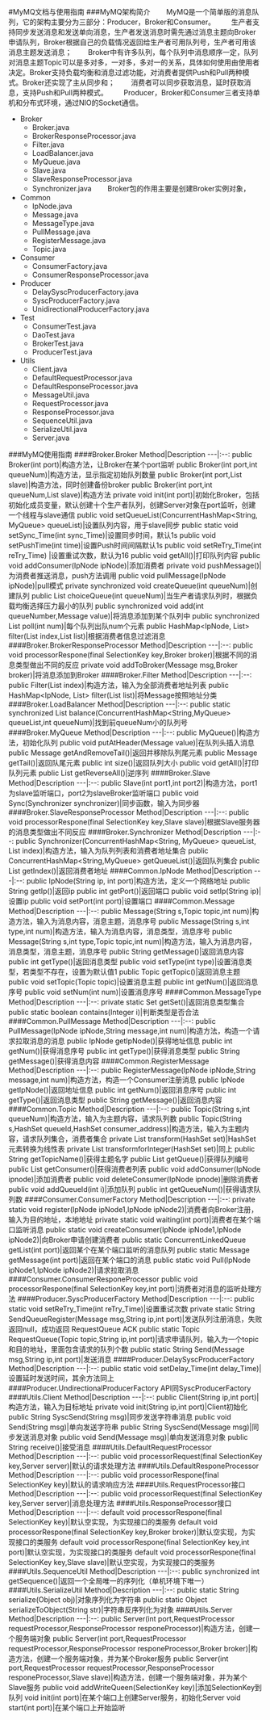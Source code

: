 #MyMQ文档与使用指南
###MyMQ架构简介
&emsp;&emsp;MyMQ是一个简单版的消息队列，它的架构主要分为三部分：Producer，Broker和Consumer。
&emsp;&emsp;生产者支持同步发送消息和发送单向消息，生产者发送消息时需先通过消息主题向Broker申请队列，Broker根据自己的负载情况返回给生产者可用队列号，生产者可用该消息主题发送消息；
&emsp;&emsp;Broker中有许多队列，每个队列中消息顺序一定，队列对消息主题Topic可以是多对多，一对多，多对一的关系，具体如何使用由使用者决定。Broker支持负载均衡和消息过滤功能，对消费者提供Push和Pull两种模式。Broker还实现了主从同步和；
&emsp;&emsp;消费者可以同步获取消息，延时获取消息，支持Push和Pull两种模式。
&emsp;&emsp;Producer，Broker和Consumer三者支持单机和分布式环境，通过NIO的Socket通信。

+ Broker
	+ Broker.java
	+ BrokerResponseProcessor.java
	+ Filter.java
	+ LoadBalancer.java
	+ MyQueue.java
	+ Slave.java
	+ SlaveResponseProcessor.java
	+ Synchronizer.java
&emsp;&emsp;Broker包的作用主要是创建Broker实例对象，
+ Common
	+ IpNode.java
	+ Message.java
	+ MessageType.java
	+ PullMessage.java
	+ RegisterMessage.java
	+ Topic.java
&emsp;&emsp;
+ Consumer
	+ ConsumerFactory.java
	+ ConsumerResponseProcessor.java
&emsp;&emsp;
+ Producer
	+ DelaySyscProducerFactory.java
	+ SyscProducerFactory.java
	+ UnidirectionalProducerFactory.java
&emsp;&emsp;
+ Test
	+ ConsumerTest.java
	+ DaoTest.java
	+ BrokerTest.java
	+ ProducerTest.java
&emsp;&emsp;
+ Utils
	+ Client.java
	+ DefaultRequestProcessor.java
	+ DefaultResponseProcessor.java
	+ MessageUtil.java
	+ RequestProcessor.java
	+ ResponseProcessor.java
	+ SequenceUtil.java
	+ SerializeUtil.java
	+ Server.java
&emsp;&emsp;


###MyMQ使用指南
####Broker.Broker
Method|Description
---|:--:
public Broker(int port)|构造方法，让Broker在某个port监听
public Broker(int port,int queueNum)|构造方法，显示指定初始队列数量
public Broker(int port,List<IpNode> slave)|构造方法，同时创建备份broker
public Broker(int port,int queueNum,List<IpNode> slave)|构造方法
private void init(int port)|初始化Broker，包括初始化成员变量，默认创建十个生产者队列，创建Server对象在port监听，创建一个线程与slave通信
public void setQueueList(ConcurrentHashMap<String, MyQueue> queueList)|设置队列内容，用于slave同步
public static void setSync_Time(int sync_Time)|设置同步时间，默认1s
public void setPushTime(int time)|设置Push时间间隔默认1s
public void setReTry_Time(int reTry_Time) |设置重试次数，默认为16
public void getAll()|打印队列内容
public void addConsumer(IpNode ipNode)|添加消费者
private void pushMessage()|为消费者推送消息，push方法调用
public void pullMessage(IpNode ipNode)|pull模式
private synchronized void createQueue(int queueNum)|创建队列
public List<Integer> choiceQueue(int queueNum)|当生产者请求队列时，根据负载均衡选择压力最小的队列
public synchronized void add(int queueNumber,Message value)|将消息添加到某个队列中
public synchronized List<Message> poll(int num)|每个队列出队num个元素
public HashMap<IpNode, List<Message>> filter(List<IpNode> index,List<Message> list)|根据消费者信息过滤消息
####Broker.BrokerResponseProcessor
Method|Description
---|:--:
public void processorRespone(final SelectionKey key,Broker broker)|根据不同的消息类型做出不同的反应
private void addToBroker(Message msg,Broker broker)|将消息添加到Broker
####Broker.Filter
Method|Description
---|:--:
public Filter(List<IpNode> index)|构造方法，输入为全部消费者地址列表
public HashMap<IpNode, List<Message>> filter(List<Message> list)|将Message按照地址分类
####Broker.LoadBalancer
Method|Description
---|:--:
public static synchronized List<Integer> balance(ConcurrentHashMap<String,MyQueue> queueList,int queueNum)|找到前queueNum小的队列号
####Broker.MyQueue
Method|Description
---|:--:
public MyQueue()|构造方法，初始化队列
public void putAtHeader(Message value)|在队列头插入消息
public Message getAndRemoveTail()|返回并移除队列尾元素
public Message getTail()|返回队尾元素
public int size()|返回队列大小
public void getAll()|打印队列元素
public List<Message> getReverseAll()|逆序列
####Broker.Slave
Method|Description
---|:--:
public Slave(int port1,int port2)|构造方法，port1为slave监听端口，port2为slaveBroker监听端口
public void Sync(Synchronizer synchronizer)|同步函数，输入为同步器
####Broker.SlaveResponseProcessor
Method|Description
---|:--:
public void processorRespone(final SelectionKey key,Slave slave)|根据Slave服务器的消息类型做出不同反应
####Broker.Synchronizer
Method|Description
---|:--:
public Synchronizer(ConcurrentHashMap<String, MyQueue> queueList, List<IpNode> index)|构造方法，输入为队列列表和消费者地址集合
public ConcurrentHashMap<String,MyQueue> getQueueList()|返回队列集合
public List<IpNode> getIndex()|返回消费者地址
####Common.IpNode
Method|Description
---|:--:
public IpNode(String ip, int port)|构造方法，定义一个网络地址
public String getIp()|返回ip
public int getPort()|返回端口
public void setIp(String ip)|设置ip
public void setPort(int port)|设置端口
####Common.Message
Method|Description
---|:--:
public Message(String s,Topic topic,int num)|构造方法，输入为消息内容，消息主题，消息序号
public Message(String s,int type,int num)|构造方法，输入为消息内容，消息类型，消息序号
public Message(String s,int type,Topic topic,int num)|构造方法，输入为消息内容，消息类型，消息主题，消息序号
public String getMessage()|返回消息内容
public int getType()|返回消息类型
public void setType(int type)|设置消息类型，若类型不存在，设置为默认值1
public Topic getTopic()|返回消息主题
public void setTopic(Topic topic)|设置消息主题
public int getNum()|返回消息序号
public void setNum(int num)|设置消息序号
####Common.MessageType
Method|Description
---|:--:
private static Set<Integer> getSet()|返回消息类型集合
public static boolean contains(Integer i)|判断类型是否合法
####Common.PullMessage
Method|Description
---|:--:
public PullMessage(IpNode ipNode,String message,int num)|构造方法，构造一个请求拉取消息的消息
public IpNode getIpNode()|获得地址信息
public int getNum()|获得消息序号
public int getType()|获得消息类型
public String getMessage()|获得消息内容
####Common.RegisterMessage
Method|Description
---|:--:
public RegisterMessage(IpNode ipNode,String message,int num)|构造方法，构造一个Consumer注册消息
public IpNode getIpNode()|返回地址信息
public int getNum()|返回消息序号
public int getType()|返回消息类型
public String getMessage()|返回消息内容
####Common.Topic
Method|Description
---|:--:
public Topic(String s,int queueNum)|构造方法，输入为主题内容，请求队列数
public Topic(String s,HashSet<Integer> queueId,HashSet<IpNode> consumer_address)|构造方法，输入为主题内容，请求队列集合，消费者集合
private List<IpNode> transform(HashSet<IpNode> set)|HashSet元素转换为线性表
private List<Integer> transformforInteger(HashSet<Integer> set)|同上
public String getTopicName()|获得主题名字
public List<Integer> getQueue()|获得队列编号
public List<IpNode> getConsumer()|获得消费者列表
public void addConsumer(IpNode ipnode)|添加消费者
public void deleteConsumer(IpNode ipnode)|删除消费者
public void addQueueId(int i)|添加队列
public int getQueueNum()|获得请求队列数
####Consumer.ConsumerFactory
Method|Description
---|:--:
private static void register(IpNode ipNode1,IpNode ipNode2)|消费者向Broker注册，输入为目的地址，本地地址
private static void waiting(int port)|消费者在某个端口监听消息
public static void createConsumer(IpNode ipNode1,IpNode ipNode2)|向Broker申请创建消费者
public static ConcurrentLinkedQueue<Message> getList(int port)|返回某个在某个端口监听的消息队列
public static Message getMessage(int port)|返回在某个端口的消息
public static void Pull(IpNode ipNode1,IpNode ipNode2)|请求拉取消息
####Consumer.ConsumerResponeProcessor
public void processorRespone(final SelectionKey key,int port)|消费者对消息的监听处理方法
####Producer.SyscProducerFactory
Method|Description
---|:--:
public static void setReTry_Time(int reTry_Time)|设置重试次数
private static String SendQueueRegister(Message msg,String ip,int port)|发送队列注册消息，失败返回null，成功返回 RequestQueue ACK
public static Topic RequestQueue(Topic topic,String ip,int port)|请求申请队列，输入为一个topic和目的地址，里面包含请求的队列个数
public static String Send(Message msg,String ip,int port)|发送消息
####Producer.DelaySyscProducerFactory
Method|Description
---|:--:
public static void setDelay_Time(int delay_Time)|设置延时发送时间，其余方法同上
####Producer.UndirectionalProducerFactory
API同SyscProducerFactory
####Utils.Client
Method|Description
---|:--:
public Client(String ip,int port)|构造方法，输入为目标地址
private void init(String ip,int port)|Client初始化
public String SyscSend(String msg)|同步发送字符串消息
public void Send(String msg)|单向发送字符串
public String SyscSend(Message msg)|同步发送消息对象
public void Send(Message msg)|单向发送消息对象
public String receive()|接受消息
####Utils.DefaultRequestProcessor
Method|Description
---|:--:
public void processorRequest(final SelectionKey key,Server server)|默认的请求处理方法
####Utils.DefaultResponeProcessor
Method|Description
---|:--:
public void processorRespone(final SelectionKey key)|默认的请求响应方法
####Utils.RequestProcessor接口
Method|Description
---|:--:
public void processorRequest(final SelectionKey key,Server server)|消息处理方法
####Utils.ResponseProcessor接口
Method|Description
---|:--:
default void processorRespone(final SelectionKey key)|默认空实现，为实现接口的类服务
default void processorRespone(final SelectionKey key,Broker broker)|默认空实现，为实现接口的类服务
default void processorRespone(final SelectionKey key,int port)|默认空实现，为实现接口的类服务
default void processorRespone(final SelectionKey key,Slave slave)|默认空实现，为实现接口的类服务
####Utils.SequenceUtil
Method|Description
---|:--:
public synchronized int getSequence()|返回一个全局唯一的序列化（单机环境下唯一）
####Utils.SerializeUtil
Method|Description
---|:--:
public static String serialize(Object obj)|对象序列化为字符串
public static Object serializeToObject(String str)|字符串反序列化为对象
####Utils.Server
Method|Description
---|:--:
public Server(int port,RequestProcessor requestProcessor,ResponseProcessor responeProcessor)|构造方法，创建一个服务端对象
public Server(int port,RequestProcessor requestProcessor,ResponseProcessor responeProcessor,Broker broker)|构造方法，创建一个服务端对象，并为某个Broker服务
public Server(int port,RequestProcessor requestProcessor,ResponseProcessor responeProcessor,Slave slave)|构造方法，创建一个服务端对象，并为某个Slave服务
public void addWriteQueen(SelectionKey key)|添加SelectionKey到队列
void init(int port)|在某个端口上创建Server服务，初始化Server
void start(int port)|在某个端口上开始监听